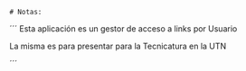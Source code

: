     # Notas:

´´´
Esta aplicación es un gestor de acceso a links por Usuario

La misma es para presentar para la Tecnicatura en la UTN

´´´
